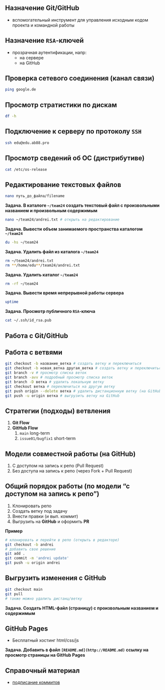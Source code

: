 ## Назначение Git/GitHub

- вспомогательный инструмент для управления исходным кодом проекта и командной работы

## Назначение `RSA`-ключей

- прозрачная аутентификации, напр:
    - на сервере
    - на GitHub

## Проверка сетевого соединения (канал связи)

```bash
ping google.de
```

## Просмотр стратистики по дискам

```bash
df -h
```

## Подключение к серверу по протоколу `SSH`

```bash
ssh edu@edu.ab88.pro
```

## Просмотр сведений об ОС (дистрибутиве)

```bash
cat /etc/os-release
```

## Редактирование текстовых файлов

```bash
nano путь_до_файла/filename
```

**Задача. В каталоге `~/team24` создать текстовый файл с произвольными названием и произвольным содержимым**

```bash
nano ~/team24/andrei.txt # открыть на редактирование
```

**Задача. Вывести объем занимаемого пространства каталогом `~/team24`**

```bash
du -hs ~/team24
```

**Задача. Удалить файл из каталога `~/team24`**

```bash
rm ~/team24/andrei.txt
rm **/home/edu**/team24/andrei.txt
```

**Задача. Удалить каталог `~/team24`**

```bash
rm -rf ~/team24
```

**Задача. Вывести время непрерывной работы сервера**

```bash
uptime
```

**Задача. Просмотр публичного `RSA`-ключа**

```bash
cat ~/.ssh/id_rsa.pub
```

## Работа с Git/GitHub

## Работа с ветвями

```bash
git checkout -b название_ветка # создать ветку и переключиться
git checkout -b новая_ветка другая_ветка # создать ветку и переключиться, но от указзанной ветки
git branch -v # просмотр списка веток
git branch -avv # подробный просмотр списка веток
git branch -D ветка # удалить локальную ветку
git checkout ветка # переключиться на другую ветку
git push origin --delete ветка # удалить дистанционную ветку (на GitHub)
git push -u origin ветка # выгрузить ветку на GitHub
```

## Стратегии (подходы) ветвления

1. **Git Flow**
2. **GitHub Flow**
    1. `main` long-term
    2. `issue01/bugfix1` short-term
    

## Модели совместной работы (на GitHub)

1. С доступом на запись к репо (Pull Request)
2. Без доступа на запись к репо (через Fork + Pull Request)

## Общий порядок работы (по модели “с доступом на запись к репо”)

1. Клонировать репо
2. Создать ветку под задачу
3. Внести правки (и вып. коммит)
4. Выгрузить на **GitHub** и оформить **PR**

**Пример**

```bash
# клонировать и перейти в репо (открыть в редакторе)
git checkout -b andrei
# добавить свое решение
git add .
git commit -m 'andrei update'
git push -u origin andrei
```

## Выгрузить изменения с GitHub

```bash
git checkout main
git pull
# также можно удалить дистанц/ветку
```

**Задача. Создать HTML-файл (страницу) с произвольным названием и содержимым**

## GitHub Pages

- Бесплатный хостинг html/css/js

**Задача. Добавить в файл `[README.md](http://README.md)` ссылку на просмотр страницы на GitHub Pages**

## Справочный материал

- [подписание коммитов](https://docs.github.com/ru/authentication/managing-commit-signature-verification/about-commit-signature-verification)